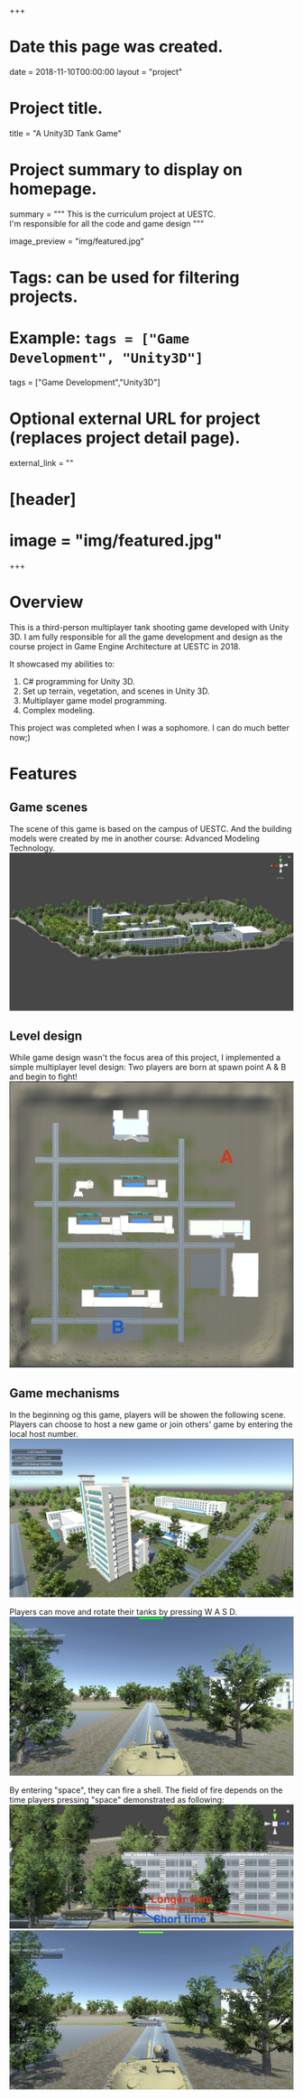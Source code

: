 +++
# Date this page was created.
date = 2018-11-10T00:00:00
layout = "project"

# Project title.
title = "A Unity3D Tank Game"

# Project summary to display on homepage.
summary = """
 This is the curriculum project at UESTC.<br>
 I'm responsible for all the code and game design
 """
 
image_preview = "img/featured.jpg"

# Tags: can be used for filtering projects.
# Example: `tags = ["Game Development", "Unity3D"]`
tags = ["Game Development","Unity3D"]

# Optional external URL for project (replaces project detail page).
external_link = ""

# [header]
# image = "img/featured.jpg"

+++

# Overview
This is a third-person multiplayer tank shooting game developed with Unity 3D.
I am fully responsible for all the game development and design as the course project in Game Engine Architecture at UESTC in 2018.

It showcased my abilities to:
1. C# programming for Unity 3D.
2. Set up terrain, vegetation, and scenes in Unity 3D.
3. Multiplayer game model programming.
4. Complex modeling.

This project was completed when I was a sophomore. I can do much better now;)

# Features
## Game scenes

The scene of this game is based on the campus of UESTC. And the building models were created by me in another course: Advanced Modeling Technology.
![Test Scene 1](img/image2.jpg)
## Level design

While game design wasn't the focus area of this project, I implemented a simple multiplayer level design: Two players are born at spawn point A & B and begin to fight!
![Test Scene 1](img/image3.jpg)

## Game mechanisms

In the beginning og this game, players will be showen the following scene. Players can choose to host a new game or join others' game by entering the local host number.
![Test Scene 1](img/image5.jpg)

Players can move and rotate their tanks by pressing W A S D. 
![Test Scene 1](img/image6.jpg)

By entering "space", they can fire a shell. The field of fire depends on the time players pressing "space" demonstrated as following:
![Test Scene 1](img/image7.jpg)
![Test Scene 1](img/image9.jpg)


